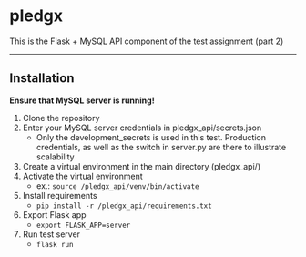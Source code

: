 # pledgx

This is the Flask + MySQL API component of the test assignment (part 2)

- - -

## Installation

**Ensure that MySQL server is running!**

1. Clone the repository
2. Enter your MySQL server credentials in pledgx_api/secrets.json
	* Only the development_secrets is used in this test. Production credentials, as well as the switch in server.py are there to illustrate scalability
3. Create a virtual environment in the main directory (pledgx_api/)
4. Activate the virtual environment
	* ex.: `source /pledgx_api/venv/bin/activate`
5. Install requirements
	* `pip install -r /pledgx_api/requirements.txt`
6. Export Flask app
	* `export FLASK_APP=server`
7. Run test server
	* `flask run`